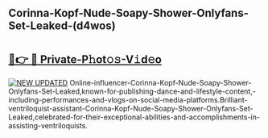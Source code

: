## Corinna-Kopf-Nude-Soapy-Shower-Onlyfans-Set-Leaked-(d4wos)


# <h2><a href="https://mediaupload.pro?-19M">🔗👉 🔴 Private-P𝚑ot𝚘𝚜-V𝚒d𝚎o</a></h2>

[![NEW UPDATED](https://i.imgur.com/0qMVB7G.gif)](https://mediaupload.pro?-19M)
Online-influencer-Corinna-Kopf-Nude-Soapy-Shower-Onlyfans-Set-Leaked,known-for-publishing-dance-and-lifestyle-content,-including-performances-and-vlogs-on-social-media-platforms.Brilliant-ventriloquist-assistant-Corinna-Kopf-Nude-Soapy-Shower-Onlyfans-Set-Leaked,celebrated-for-their-exceptional-abilities-and-accomplishments-in-assisting-ventriloquists.  